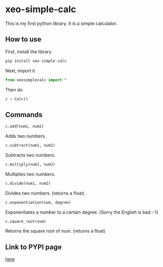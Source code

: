 # xeo-simple-calc
This is my first python library. It is a simple calculator.

## How to use
First, install the library
```python
pip install xeo-simple-calc
```
Next, import it
```python
from xeosimplecalc import *
```
Then do
```python
c = Calc()
```
## Commands
```python
c.add(num1, num2)
```
Adds two numbers.

```python
c.subtract(num1, num2)
```
Subtracts two numbers.

```python
c.multiply(num1, num2)
```
Multiplies two numbers.

```python
c.divide(num1, num2)
```
Divides two numbers. (returns a float)

```python
c.exponentiation(num, degree)
```
Exponentiates a number to a certain degree. (Sorry the English is bad :-))

```python
c.square_root(num)
```
Returns the square root of num. (returns a float)

## Link to PYPI page
[here](https://pypi.org/project/xeo-simple-calc/)
